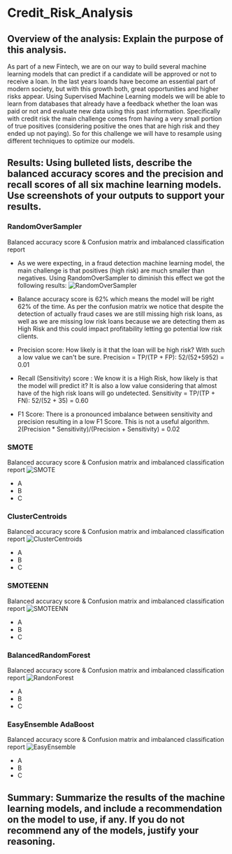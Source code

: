 # Credit_Risk_Analysis

## Overview of the analysis: Explain the purpose of this analysis.

As part of a new Fintech, we are on our way to build several machine learning models that can predict if a candidate will be approved or not to receive a loan. In the last years loands have become an essential part of modern society, but with this growth both, great opportunities and higher risks appear. Using Supervised Machine Learning models we will be able to learn from databases that already have a feedback whether the loan was paid or not and evaluate new data using this past information.
Specifically with credit risk the main challenge comes from having a very small portion of true positives (considering positive the ones that are high risk and they ended up not paying). So for this challenge we will have to resample using different techniques to optimize our models.

## Results: Using bulleted lists, describe the balanced accuracy scores and the precision and recall scores of all six machine learning models. Use screenshots of your outputs to support your results.

### RandomOverSampler
Balanced accuracy score & Confusion matrix and imbalanced classification report
* As we were expecting, in a fraud detection machine learning model, the main challenge is that positives (high risk) are much smaller than negatives. Using RandomOverSampler to diminish this effect we got the following results:
![RandomOverSampler](https://user-images.githubusercontent.com/31755703/169526549-0019f8be-1f0a-4573-98b3-287ff8c337a7.PNG)

* Balance accuracy score is 62% which means the model will be right 62% of the time. As per the confusion matrix we notice that despite the detection of actually fraud cases we are still missing high risk loans, as well as we are missing low risk loans because we are detecting them as High Risk and this could impact profitability letting go potential low risk clients.

* Precision score: How likely is it that the loan will be high risk? With such a low value we can't be sure.
Precision = TP/(TP + FP):
52/(52+5952) = 0.01

* Recall (Sensitivity) score : We know it is a High Risk, how likely is that the model will predict it? It is also a low value considering that almost have of the high risk loans will go undetected.
Sensitivity = TP/(TP + FN):
52/(52 + 35) = 0.60

* F1 Score: There is a pronounced imbalance between sensitivity and precision resulting in a low F1 Score. This is not a useful algorithm.
2(Precision * Sensitivity)/(Precision + Sensitivity) = 0.02


### SMOTE
Balanced accuracy score & Confusion matrix and imbalanced classification report
![SMOTE](https://user-images.githubusercontent.com/31755703/169526567-2331d427-0eb1-479e-b886-4618217ca24e.PNG)

* A
* B
* C

### ClusterCentroids
Balanced accuracy score & Confusion matrix and imbalanced classification report
![ClusterCentroids](https://user-images.githubusercontent.com/31755703/169526583-9ff8b0c4-9501-4a87-9f3e-a8f97df95da2.PNG)

* A
* B
* C

### SMOTEENN
Balanced accuracy score & Confusion matrix and imbalanced classification report
![SMOTEENN](https://user-images.githubusercontent.com/31755703/169526595-95731b07-81ed-443a-9eb4-3c72c0cb7e98.PNG)

* A
* B
* C

### BalancedRandomForest
Balanced accuracy score & Confusion matrix and imbalanced classification report
![RandonForest](https://user-images.githubusercontent.com/31755703/169526803-3f75fbee-7769-4eeb-8805-6c80bda0bdeb.PNG)

* A
* B
* C

### EasyEnsemble AdaBoost
Balanced accuracy score & Confusion matrix and imbalanced classification report
![EasyEnsemble](https://user-images.githubusercontent.com/31755703/169526785-e446e674-3097-47fb-a875-a3a7aa0b3877.PNG)

* A
* B
* C

## Summary: Summarize the results of the machine learning models, and include a recommendation on the model to use, if any. If you do not recommend any of the models, justify your reasoning.
